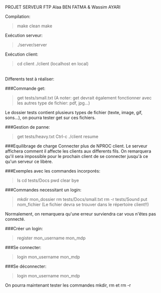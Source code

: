 PROJET SERVEUR FTP
Alaa BEN FATMA & Wassim AYARI

Compilation:
>make clean
>make

Exécution serveur:
>./server/server

Exécution client:
>cd client
>./client <adresse>  (localhost en local)

######

Differents test à réaliser:

###Commande get:

>get tests/small.txt (A noter: get devrait également fonctionner avec les autres type de fichier: pdf, jpg...)


Le dossier tests contient plusieurs types de fichier (texte, image, gif, sons...), on pourra tester get sur ces fichiers.


###Gestion de panne:

>get tests/heavy.txt
>Ctrl-c 
>./client <adresse>
>resume

###Equilibrage de charge
Connecter plus de NPROC client. Le serveur affichera comment il affecte les clients aux differents fils.
On remarquera qu'il sera impossible pour le prochain client de se connecter jusqu'à ce qu'un serveur ce libère.

###Exemples avec les commandes incorporés:
>ls 
>cd tests/Docs
>pwd
>clear
>bye

###Commandes necessitant un login:
>mkdir mon_dossier
>rm tests/Docs/small.txt
>rm -r tests/Sound
>put nom_fichier (Le fichier devra se trouver dans le répertoire client!!)

Normalement, on remarquera qu'une erreur surviendra car vous n'êtes pas connecté.

###Créer un login:
>register
>mon_username
>mon_mdp

###Se connecter:
>login
>mon_username
>mon_mdp

###Se déconnecter:
>login
>mon_username
>mon_mdp

On pourra maintenant tester les commandes mkdir, rm et rm -r

